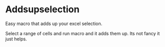 # Addsupselection
Easy macro that adds up your excel selection. 

Select a range of cells and run macro and it adds them up.
Its not fancy it just helps.
